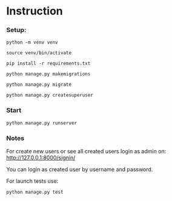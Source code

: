 # Instruction

### Setup:

`python -m venv venv`

`source venv/bin/activate`

`pip install -r requirements.txt`

`python manage.py makemigrations`

`python manage.py migrate`

`python manage.py createsuperuser`

### Start

`python manage.py runserver`

### Notes

For create new users or see all created users login as admin on:
http://127.0.0.1:8000/signin/

You can login as created user by username and password.

For launch tests use:

`python manage.py test`
